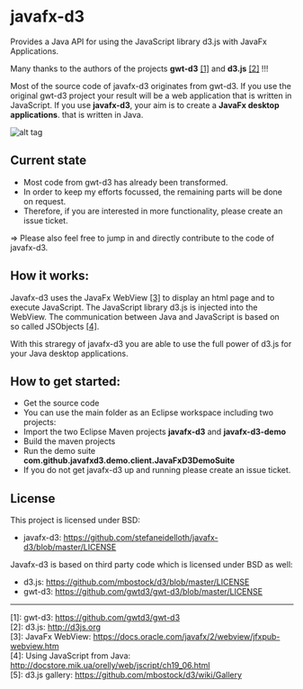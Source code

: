 # javafx-d3 #

Provides a Java API for using the JavaScript library d3.js with JavaFx Applications.

Many thanks to the authors of the projects **gwt-d3** [[1]](https://github.com/gwtd3/gwt-d3 "gwt-d3")  and **d3.js** [[2]](http://d3js.org "d3.js") !!! 

Most of the source code of javafx-d3 originates from gwt-d3. If you use the original
gwt-d3 project your result will be a web application that is written in JavaScript. 
If you use **javafx-d3**, your aim is to create a **JavaFx desktop applications**.
that is written in Java.

![alt tag](https://github.com/stefaneidelloth/javafx-d3/blob/master/javafx-d3-demo/src/test/resources/javafxd3.png)

## Current state

* Most code from gwt-d3 has already been transformed.
* In order to keep my efforts focussed, the remaining parts will be done on request. 
* Therefore, if you are interested in more functionality, please create an issue ticket.

=> Please also feel free to jump in and directly contribute to the code of javafx-d3.  

## How it works: ##

Javafx-d3 uses the JavaFx WebView [[3]](https://docs.oracle.com/javafx/2/webview/jfxpub-webview.htm "JavaFx WebView") to display an html page and to execute JavaScript.
The JavaScript library d3.js is injected into the WebView. The communication between Java and JavaScript is based on  
so called JSObjects [[4]](http://docstore.mik.ua/orelly/web/jscript/ch19_06.html "Using JavaScript from Java"). 

With this straregy of javafx-d3 you are able to use the full power of d3.js for your Java desktop applications. 

## How to get started: ##

* Get the source code 
* You can use the main folder as an Eclipse workspace including two projects:
* Import the two Eclipse Maven projects **javafx-d3** and **javafx-d3-demo**
* Build the maven projects
* Run the demo suite **com.github.javafxd3.demo.client.JavaFxD3DemoSuite**
* If you do not get javafx-d3 up and running please create an issue ticket. 

## License ##

This project is licensed under BSD:
* javafx-d3: https://github.com/stefaneidelloth/javafx-d3/blob/master/LICENSE

Javafx-d3 is based on third party code which is licensed under BSD as well:
* d3.js: https://github.com/mbostock/d3/blob/master/LICENSE
* gwt-d3: https://github.com/gwtd3/gwt-d3/blob/master/LICENSE

----  
 
[1]: gwt-d3: https://github.com/gwtd3/gwt-d3<br>
[2]: d3.js: http://d3js.org<br>
[3]: JavaFx WebView: https://docs.oracle.com/javafx/2/webview/jfxpub-webview.htm<br>
[4]: Using JavaScript from Java: http://docstore.mik.ua/orelly/web/jscript/ch19_06.html<br>
[5]: d3.js gallery: https://github.com/mbostock/d3/wiki/Gallery<br>

